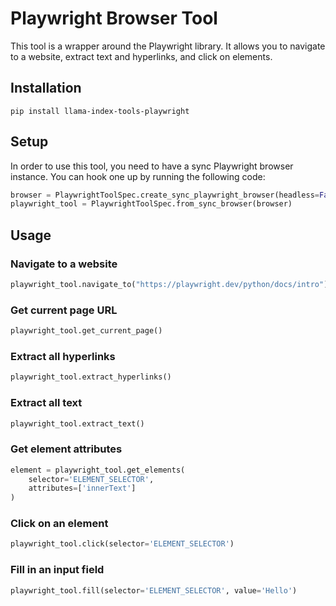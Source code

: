 # Playwright Browser Tool

This tool is a wrapper around the Playwright library. It allows you to navigate to a website, extract text and hyperlinks, and click on elements.

## Installation

```
pip install llama-index-tools-playwright
```

## Setup

In order to use this tool, you need to have a sync Playwright browser instance. You can hook one up by running the following code:

```python
browser = PlaywrightToolSpec.create_sync_playwright_browser(headless=False)
playwright_tool = PlaywrightToolSpec.from_sync_browser(browser)
```

## Usage

### Navigate to a website

```python
playwright_tool.navigate_to("https://playwright.dev/python/docs/intro")
```

### Get current page URL

```python
playwright_tool.get_current_page()
```

### Extract all hyperlinks

```python
playwright_tool.extract_hyperlinks()
```

### Extract all text

```python
playwright_tool.extract_text()
```

### Get element attributes

```python
element = playwright_tool.get_elements(
    selector='ELEMENT_SELECTOR',
    attributes=['innerText']
)
```

### Click on an element

```python
playwright_tool.click(selector='ELEMENT_SELECTOR')
```

### Fill in an input field

```python
playwright_tool.fill(selector='ELEMENT_SELECTOR', value='Hello')
```
